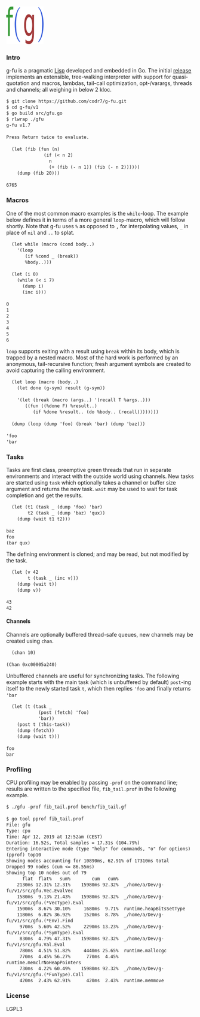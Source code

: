 ![Logo](logo.png)

### Intro
g-fu is a pragmatic [Lisp](https://xkcd.com/297/) developed and embedded in Go. The initial [release](https://github.com/codr7/g-fu/tree/master/v1) implements an extensible, tree-walking interpreter with support for quasi-quotation and macros, lambdas, tail-call optimization, opt-/varargs, threads and channels; all weighing in below 2 kloc.

```
$ git clone https://github.com/codr7/g-fu.git
$ cd g-fu/v1
$ go build src/gfu.go
$ rlwrap ./gfu
g-fu v1.7

Press Return twice to evaluate.

  (let (fib (fun (n)
              (if (< n 2)
                n
                (+ (fib (- n 1)) (fib (- n 2))))))
    (dump (fib 20)))

6765
```

### Macros
One of the most common macro examples is the `while`-loop. The example below defines it in terms of a more general `loop`-macro, which will follow shortly. Note that g-fu uses `%` as opposed to `,` for interpolating values, `_` in place of `nil` and `..` to splat.

```
  (let while (macro (cond body..)
    '(loop
       (if %cond _ (break))
       %body..)))

  (let (i 0)
    (while (< i 7)
      (dump i)
      (inc i)))

0
1
2
3
4
5
6
```

`loop` supports exiting with a result using `break` within its body, which is trapped by a nested macro. Most of the hard work is performed by an anonymous, tail-recursive function; fresh argument symbols are created to avoid capturing the calling environment.

```
  (let loop (macro (body..)
    (let done (g-sym) result (g-sym))
  
    '(let (break (macro (args..) '(recall T %args..)))
       ((fun ((%done F) %result..)
          (if %done %result.. (do %body.. (recall))))))))

  (dump (loop (dump 'foo) (break 'bar) (dump 'baz)))

'foo
'bar
```

### Tasks
Tasks are first class, preemptive green threads that run in separate environments and interact with the outside world using channels. New tasks are started using `task` which optionally takes a channel or buffer size argument and returns the new task. `wait` may be used to wait for task completion and get the results.

```
  (let (t1 (task _ (dump 'foo) 'bar)
        t2 (task _ (dump 'baz) 'qux))
    (dump (wait t1 t2)))

baz
foo
(bar qux)
```

The defining environment is cloned; and may be read, but not modified by the task.

```
  (let (v 42
        t (task _ (inc v)))
    (dump (wait t))
    (dump v))

43
42
```

#### Channels
Channels are optionally buffered thread-safe queues, new channels may be created using `chan`.

```
  (chan 10)

(Chan 0xc00005a240)
```

Unbuffered channels are useful for synchronizing tasks. The following example starts with the main task (which is unbuffered by default) `post`-ing itself to the newly started task `t`, which then replies `'foo` and finally returns `'bar`

```
  (let (t (task _
            (post (fetch) 'foo)
            'bar))
    (post t (this-task))
    (dump (fetch))
    (dump (wait t)))

foo
bar
```

### Profiling
CPU profiling may be enabled by passing `-prof` on the command line; results are written to the specified file, `fib_tail.prof` in the following example.

```
$ ./gfu -prof fib_tail.prof bench/fib_tail.gf

$ go tool pprof fib_tail.prof
File: gfu
Type: cpu
Time: Apr 12, 2019 at 12:52am (CEST)
Duration: 16.52s, Total samples = 17.31s (104.79%)
Entering interactive mode (type "help" for commands, "o" for options)
(pprof) top10
Showing nodes accounting for 10890ms, 62.91% of 17310ms total
Dropped 99 nodes (cum <= 86.55ms)
Showing top 10 nodes out of 79
      flat  flat%   sum%        cum   cum%
    2130ms 12.31% 12.31%    15980ms 92.32%  _/home/a/Dev/g-fu/v1/src/gfu.Vec.EvalVec
    1580ms  9.13% 21.43%    15980ms 92.32%  _/home/a/Dev/g-fu/v1/src/gfu.(*VecType).Eval
    1500ms  8.67% 30.10%     1680ms  9.71%  runtime.heapBitsSetType
    1180ms  6.82% 36.92%     1520ms  8.78%  _/home/a/Dev/g-fu/v1/src/gfu.(*Env).Find
     970ms  5.60% 42.52%     2290ms 13.23%  _/home/a/Dev/g-fu/v1/src/gfu.(*SymType).Eval
     830ms  4.79% 47.31%    15980ms 92.32%  _/home/a/Dev/g-fu/v1/src/gfu.Val.Eval
     780ms  4.51% 51.82%     4440ms 25.65%  runtime.mallocgc
     770ms  4.45% 56.27%      770ms  4.45%  runtime.memclrNoHeapPointers
     730ms  4.22% 60.49%    15980ms 92.32%  _/home/a/Dev/g-fu/v1/src/gfu.(*FunType).Call
     420ms  2.43% 62.91%      420ms  2.43%  runtime.memmove
```

### License
LGPL3